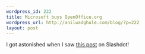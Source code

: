 ```yaml
--- 
wordpress_id: 222
title: Microsoft buys OpenOffice.org
wordpress_url: http://anilwadghule.com/blog/?p=222
layout: post
---
```

I got astonished when I saw <a href="http://slashdot.org/article.pl?sid=06/04/01/1439207">this post</a> on Slashdot!
